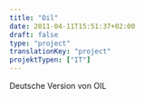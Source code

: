 ```yaml
---
title: "Oil"
date: 2011-04-11T15:51:37+02:00
draft: false
type: "project"
translationKey: "project"
projektTypen: ["IT"]
---
```

Deutsche Version von OIL 
